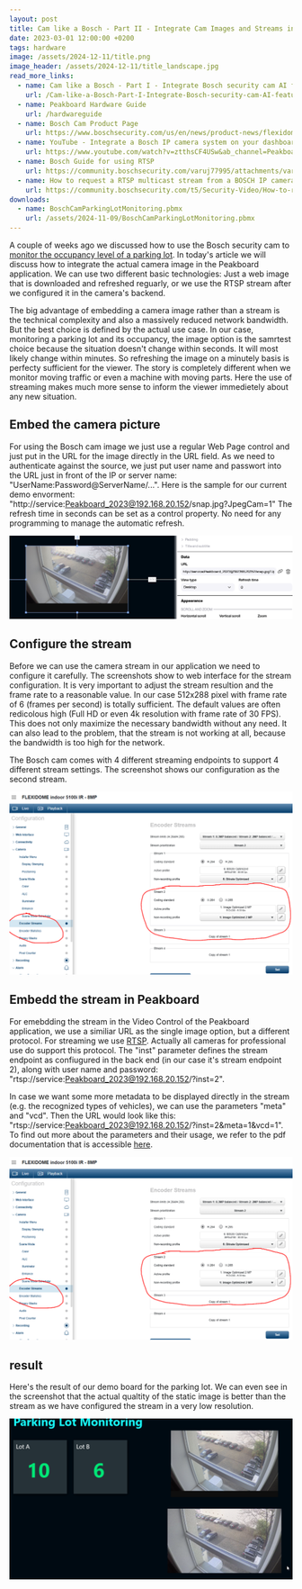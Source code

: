 ```yaml
---
layout: post
title: Cam like a Bosch - Part II - Integrate Cam Images and Streams into Peakboard Applications
date: 2023-03-01 12:00:00 +0200
tags: hardware
image: /assets/2024-12-11/title.png
image_header: /assets/2024-12-11/title_landscape.jpg
read_more_links:
  - name: Cam like a Bosch - Part I - Integrate Bosch security cam AI features with Peakboard
    url: /Cam-like-a-Bosch-Part-I-Integrate-Bosch-security-cam-AI-features-with-Peakboard.html
  - name: Peakboard Hardware Guide
    url: /hardwareguide
  - name: Bosch Cam Product Page
    url: https://www.boschsecurity.com/us/en/news/product-news/flexidome-5100i/
  - name: YouTube - Integrate a Bosch IP camera system on your dashboard
    url: https://www.youtube.com/watch?v=ztthsCF4USw&ab_channel=PeakboardEN
  - name: Bosch Guide for using RTSP
    url: https://community.boschsecurity.com/varuj77995/attachments/varuj77995/bt_community-tkb-video/241/1/RTSP%20usage%20with%20Bosch%20Video%20IP%20Devices.pdf
  - name: How to request a RTSP multicast stream from a BOSCH IP camera?
    url: https://community.boschsecurity.com/t5/Security-Video/How-to-request-a-RTSP-multicast-stream-from-a-BOSCH-IP-camera/ta-p/16494
downloads:
  - name: BoschCamParkingLotMonitoring.pbmx
    url: /assets/2024-11-09/BoschCamParkingLotMonitoring.pbmx
---
```

A couple of weeks ago we discussed how to use the Bosch security cam to [monitor the occupancy level of a parking lot](/Cam-like-a-Bosch-Part-I-Integrate-Bosch-security-cam-AI-features-with-Peakboard.html). In today's article we will discuss how to integrate the actual camera image in the Peakboard application. We can use two different basic technologies: Just a web image that is downloaded and refreshed reguarly, or we use the RTSP stream after we configured it in the camera's backend.

The big advantage of embedding a camera image rather than a stream is the technical complexity and also a massively reduced network bandwidth. But the best choice is defined by the actual use case. In our case, monitoring a parking lot and its occupancy, the image option is the samrtest choice because the situation doesn't change within seconds. It will most likely change within minutes. So refreshing the image on a minutely basis is perfecty sufficient for the viewer.
The story is completely different when we monitor moving traffic or even a machine with moving parts. Here the use of streaming makes much more sense to inform the viewer immedietely about any new situation.

## Embed the camera picture

For using the Bosch cam image we just use a regular Web Page control and just put in the URL for the image directly in the URL field.
As we need to authenticate against the source, we just put user name and passwort into the URL just in front of the IP or server name: "UserName:Password@ServerName/...". Here is the sample for our current demo envorment: "http://service:Peakboard_2023@192.168.20.152/snap.jpg?JpegCam=1"
The refresh time in seconds can be set as a control property. No need for any programming to manage the automatic refresh.

![image](/assets/2024-12-11/010.png)

## Configure the stream

Before we can use the camera stream in our application we need to configure it carefully. The screenshots show to web interface for the stream configuration. It is very important to adjust the stream resultion and the frame rate to a reasonable value. In our case 512x288 pixel with frame rate of 6 (frames per second) is totally sufficient. The default values are often redicolous high (Full HD or even 4k resolution with frame rate of 30 FPS). This does not only maximize the necessary bandwidth without any need. It can also lead to the problem, that the stream is not working at all, because the bandwidth is too high for the network.

The Bosch cam comes with 4 different streaming endpoints to support 4 different stream settings. The screenshot shows our configuration as the second stream.

![image](/assets/2024-12-11/020.png)

## Embedd the stream in Peakboard

For emebdding the stream in the Video Control of the Peakboard application, we use a similiar URL as the single image option, but a different protocol. For streaming we use [RTSP](https://en.wikipedia.org/wiki/Real-Time_Streaming_Protocol). Actually all cameras for professional use do support this protocol. The "inst" parameter defines the stream endpoint as confiugured in the back end (in our case it's stream endpoint 2), along with user name and password: "rtsp://service:Peakboard_2023@192.168.20.152/?inst=2".

In case we want some more metadata to be displayed directly in the stream (e.g. the recognized types of vehicles), we can use the parameters "meta" and "vcd". Then the URL would look like this: "rtsp://service:Peakboard_2023@192.168.20.152/?inst=2&meta=1&vcd=1".
To find out more about the parameters and their usage, we refer to the pdf documentation that is accessible [here](https://community.boschsecurity.com/varuj77995/attachments/varuj77995/bt_community-tkb-video/241/1/RTSP%20usage%20with%20Bosch%20Video%20IP%20Devices.pdf).

![image](/assets/2024-12-11/020.png)

## result

Here's the result of our demo board for the parking lot. We can even see in the screenshot that the actual qualtity of the static image is better than the stream as we have configured the stream in a very low resolution.

![image](/assets/2024-12-11/result.png)
